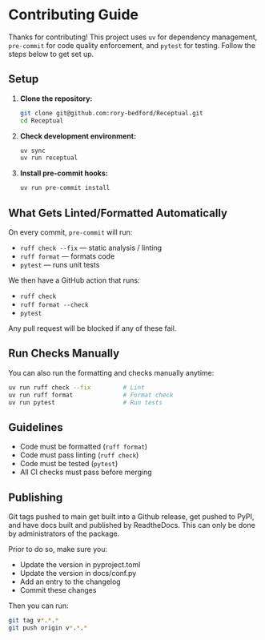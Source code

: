 # Contributing Guide

Thanks for contributing! This project uses `uv` for dependency management, `pre-commit` for code quality enforcement, and `pytest` for testing. Follow the steps below to get set up.

## Setup

1. **Clone the repository:**

   ```bash
   git clone git@github.com:rory-bedford/Receptual.git
   cd Receptual
   ```

2. **Check development environment:**

   ```bash
   uv sync
   uv run receptual
   ```

3. **Install pre-commit hooks:**

   ```bash
   uv run pre-commit install
   ```

## What Gets Linted/Formatted Automatically

On every commit, `pre-commit` will run:

- `ruff check --fix` — static analysis / linting
- `ruff format` — formats code
- `pytest` — runs unit tests

We then have a GitHub action that runs:

- `ruff check` 
- `ruff format --check`
- `pytest`

Any pull request will be blocked if any of these fail.

## Run Checks Manually

You can also run the formatting and checks manually anytime:

```bash
uv run ruff check --fix         # Lint
uv run ruff format              # Format check
uv run pytest                   # Run tests
```

## Guidelines

- Code must be formatted (`ruff format`)
- Code must pass linting (`ruff check`)
- Code must be tested (`pytest`)
- All CI checks must pass before merging

## Publishing

Git tags pushed to main get built into a Github release, get pushed to PyPI, and have docs built and published by ReadtheDocs. This can only be done by administrators of the package.

Prior to do so, make sure you:

- Update the version in pyproject.toml
- Update the version in docs/conf.py
- Add an entry to the changelog
- Commit these changes

Then you can run:

```bash
git tag v*.*.*
git push origin v*.*.*
```
